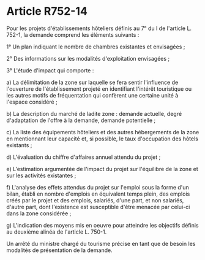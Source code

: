 # Article R752-14

Pour les projets d'établissements hôteliers définis au 7° du I de l'article L. 752-1, la demande comprend les éléments suivants :

1° Un plan indiquant le nombre de chambres existantes et envisagées ;

2° Des informations sur les modalités d'exploitation envisagées ;

3° L'étude d'impact qui comporte :

a) La délimitation de la zone sur laquelle se fera sentir l'influence de l'ouverture de l'établissement projeté en identifiant l'intérêt touristique ou les autres motifs de fréquentation qui confèrent une certaine unité à l'espace considéré ;

b) La description du marché de ladite zone : demande actuelle, degré d'adaptation de l'offre à la demande, demande potentielle ;

c) La liste des équipements hôteliers et des autres hébergements de la zone en mentionnant leur capacité et, si possible, le taux d'occupation des hôtels existants ;

d) L'évaluation du chiffre d'affaires annuel attendu du projet ;

e) L'estimation argumentée de l'impact du projet sur l'équilibre de la zone et sur les activités existantes ;

f) L'analyse des effets attendus du projet sur l'emploi sous la forme d'un bilan, établi en nombre d'emplois en équivalent temps plein, des emplois créés par le projet et des emplois, salariés, d'une part, et non salariés, d'autre part, dont l'existence est susceptible d'être menacée par celui-ci dans la zone considérée ;

g) L'indication des moyens mis en oeuvre pour atteindre les objectifs définis au deuxième alinéa de l'article L. 750-1.

Un arrêté du ministre chargé du tourisme précise en tant que de besoin les modalités de présentation de la demande.
